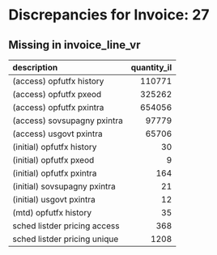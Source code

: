 # Discrepancies for Invoice: 27

## Missing in invoice_line_vr

| description                  |   quantity_il |
|:-----------------------------|--------------:|
| (access) opfutfx history     |        110771 |
| (access) opfutfx pxeod       |        325262 |
| (access) opfutfx pxintra     |        654056 |
| (access) sovsupagny pxintra  |         97779 |
| (access) usgovt pxintra      |         65706 |
| (initial) opfutfx history    |            30 |
| (initial) opfutfx pxeod      |             9 |
| (initial) opfutfx pxintra    |           164 |
| (initial) sovsupagny pxintra |            21 |
| (initial) usgovt pxintra     |            12 |
| (mtd) opfutfx history        |            35 |
| sched listder pricing access |           368 |
| sched listder pricing unique |          1208 |

